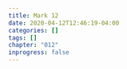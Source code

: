 ```yaml
---
title: Mark 12
date: 2020-04-12T12:46:19-04:00
categories: []
tags: []
chapter: "012"
inprogress: false
---
```


